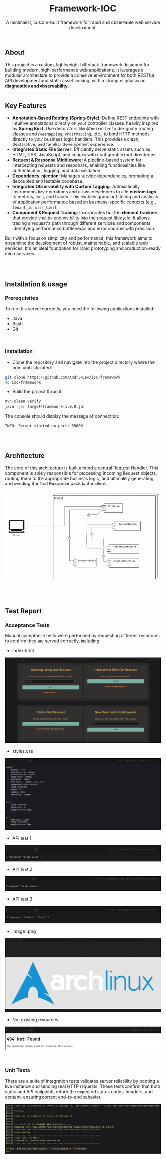 <div align="center">
<h1 align="center">Framework-IOC</h1>
<p align="center">
A minimalist, custom-built framework for rapid and observable web service development.
</p>
</div>

</br>

## About

This project is a custom, lightweight full-stack framework designed for building modern, high-performance web applications. It leverages a modular architecture to provide a cohesive environment for both RESTful API development and static asset serving, with a strong emphasis on **diagnostics and observability**.

---

## Key Features

-   **Annotation-Based Routing (Spring-Style)**: Define REST endpoints with intuitive annotations directly on your controller classes, heavily inspired by **Spring Boot**. Use decorators like `@Controller` to designate routing classes and `@GetMapping`, `@PostMapping`, etc., to bind HTTP methods directly to your business logic handlers. This provides a clean, declarative, and familiar development experience.
-   **Integrated Static File Server**: Efficiently serve static assets such as HTML, CSS, JavaScript, and images with configurable root directories.
-   **Request & Response Middleware**: A pipeline-based system for intercepting requests and responses, enabling functionalities like authentication, logging, and data validation.
-   **Dependency Injection**: Manages service dependencies, promoting a decoupled and testable codebase.
-   **Integrated Observability with Custom Tagging**: Automatically instruments key operations and allows developers to add **custom tags** to metrics, logs, and traces. This enables granular filtering and analysis of application performance based on business-specific contexts (e.g., `tenant_id`, `user_tier`).
-   **Component & Request Tracing**: Incorporates built-in **element trackers** that provide end-to-end visibility into the request lifecycle. It allows tracing a request's path through different services and components, identifying performance bottlenecks and error sources with precision.

Built with a focus on simplicity and performance, this framework aims to streamline the development of robust, maintainable, and scalable web services. It's an ideal foundation for rapid prototyping and production-ready microservices.

</br>
</br>

## Installation & usage

### Prerequisites

To run this server correctly, you need the following applications installed:
- Java
- Bash
- Git

</br>

### Installation

- Clone the repository and navigate into the project directory where the pom.xml is located:

```sh
git clone https://github.com/Andr3xDev/ioc-framework
cd ioc-framework
```

- Build the project & run it:

```sh
mvn clean verify
java -jar target/framework-1.0.0.jar
```


The console should display the message of connection:
```
INFO: Server started on port: 35000
```

</br>
</br>

## Architecture

The core of this architecture is built around a central Request Handler. This component is solely responsible for processing incoming Request objects, routing them to the appropriate business logic, and ultimately generating and sending the final Response back to the client.

![architecture](docs/arch.png)

</br>
</br>

## Test Report

### Acceptance Tests

Manual acceptance tests were performed by requesting different resources to confirm they are served correctly, including:

- index.html

![rest](docs/rest.png)

- styles.css

![css](docs/css.png)

- API test 1

![api1](docs/q1.png)

- API test 2

![api2](docs/q2.png)

- API test 3

![api3](docs/q3.png)

- image1.png

![image](docs/image1.png)

- Not existing resources

![error](docs/not.png)

</br>

### Unit Tests

There are a suite of integration tests validates server reliability by booting a live instance and sending real HTTP requests. These tests confirm that both static and API endpoints return the expected status codes, headers, and content, ensuring correct end-to-end behavior.

![tests](docs/test.png)